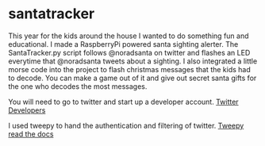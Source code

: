 # santatracker

This year for the kids around the house I wanted to do something fun and educational.  I made a RaspberryPi powered santa sighting alerter.  The SantaTracker.py script follows @noradsanta on twitter and flashes an LED everytime that @noradsanta tweets about a sighting. I also integrated a little morse code into the project to flash christmas messages that the kids had to decode.  You can make a game out of it and give out secret santa gifts for the one who decodes the most messages.
 
 You will need to go to twitter and start up a developer account. [Twitter Developers](https://dev.twitter.com/)
 
 I used tweepy to hand the authentication and filtering of twitter. [Tweepy read the docs](http://tweepy.readthedocs.io/en/v3.5.0/index.html)
 
 
 

